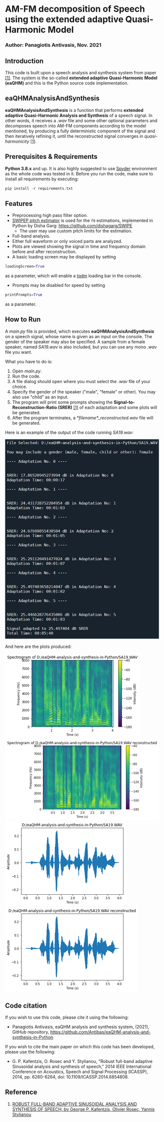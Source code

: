 # AM-FM decomposition of Speech using the extended adaptive Quasi-Harmonic Model

### Author: Panagiotis Antivasis, Nov. 2021

## Introduction
This code is built upon a speech analysis and synthesis system from paper [[1]](#Reference). The system is the so-called **extended adaptive Quasi-Harmonic Model (eaQHM)** and this is the Python source code implementation.

## eaQHMAnalysisAndSynthesis
**eaQHMAnalysisAndSynthesis** is a function that performs **extended adaptive Quasi-Harmonic Analysis and Synthesis** of a speech signal. In other words, it receives a *.wav* file and some other optional parameters and decomposes speech into AM-FM components according to the model mentioned, by producing a fully deterministic component of the signal and then iteratively refining it, until the reconstructed signal converges in *quasi-harmonicity* [[1]](#Reference). 

## Prerequisites & Requirements
**Python 3.8.x** and up. It is also highly suggested to use [Spyder](https://www.spyder-ide.org/) environment as the whole code was tested in it. Before you run the code, make sure to install all requirements by executing:
```Python
pip install -r requirements.txt
```

## Features
* Preprocessing high pass filter option.
* [SWIPEP pitch estimator](http://www.kerwa.ucr.ac.cr:8080/bitstream/handle/10669/536/dissertation.pdf) is used for the ```f0``` estimations, implemented in Python by Disha Garg: https://github.com/dishagarg/SWIPE
	* The user may use custom pitch limits for the estimation.
* Full-band analysis.
* Either full waveform or only voiced parts are analyzed.
* Plots are viewed showing the signal in time and frequency domain before and after reconstruction.
* A basic loading screen may be displayed by setting 
```Python
loadingScreen=True
```
as a parameter, which will enable a [tqdm](https://tqdm.github.io/) loading bar in the console.
* Prompts may be disabled for speed by setting 
```Python
printPrompts=True
```
as a parameter.

## How to Run
A *main.py* file is provided, which executes **eaQHMAnalysisAndSynthesis** on a speech signal, whose name is given as an input on the console. The gender of the speaker may also be specified. A sample from a female speaker, named *SA19.wav* is also included, but you can use any mono *.wav* file you want.

What you have to do is:
1. Open *main.py*.
2. Run the code.
3. A file dialog should open where you must select the *.wav* file of your choice.
4. Specify the gender of the speaker ("male", "female" or other). You may also use "child" as an input.
5. The program will print some prompts showing the **Signal-to-Reconstruction-Ratio (SRER)** [[1]](#Reference) of each adaptation and some plots will be generated.
6. After the program terminates, a *\*filename\*_reconstructed.wav* file will be generated.

Here is an example of the output of the code running *SA19.wav*:

![](img/SA19out.JPG)

And here are the plots produced:

![](img/freq.png)
![](img/freq2.png)
![](img/timeDom.png)
![](img/timeDom2.png)

## Code citation
If you wish to use this code, please cite it using the following:
* Panagiotis Antivasis, eaQHM analysis and synthesis system, (2021), GitHub repository, https://github.com/Antibas/eaQHM-analysis-and-synthesis-in-Python

If you wish to cite the main paper on which this code has been developed, please use the following:
* G. P. Kafentzis, O. Rosec and Y. Stylianou, "Robust full-band adaptive Sinusoidal analysis and synthesis of speech," 2014 IEEE International Conference on Acoustics, Speech and Signal Processing (ICASSP), 2014, pp. 6260-6264, doi: 10.1109/ICASSP.2014.6854808.

## Reference
1. [ROBUST FULL-BAND ADAPTIVE SINUSOIDAL ANALYSIS AND SYNTHESIS OF SPEECH, by George P. Kafentzis, Olivier Rosec, Yannis Stylianou](https://www.csd.uoc.gr/~kafentz/Publications/Kafentzis%20G.P.,%20Rosec%20O.,%20and%20Stylianou%20Y.%20Robut%20Adaptive%20Sinusoidal%20Analysis%20and%20Synthesis%20of%20Speech.pdf)